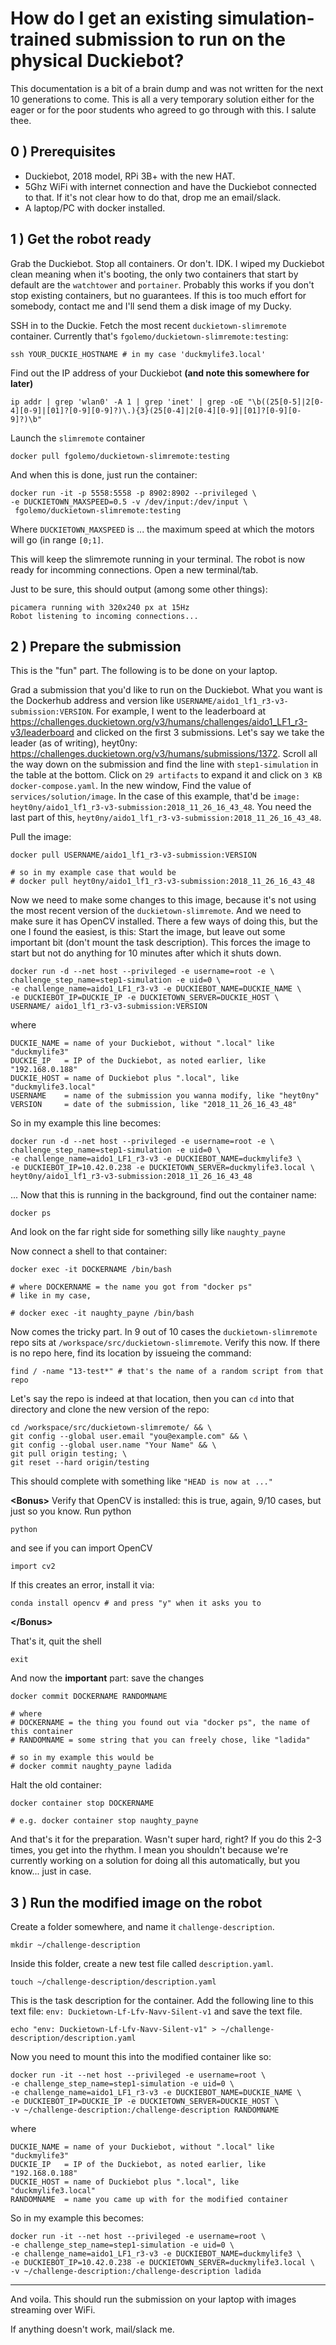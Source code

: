 # How do I get an existing simulation-trained submission to run on the physical Duckiebot?

This documentation is a bit of a brain dump and was not written for the next 10 generations to come. This is all a very temporary solution either for the eager or for the poor students who agreed to go through with this. I salute thee.

## 0 ) Prerequisites

- Duckiebot, 2018 model, RPi 3B+ with the new HAT.
- 5Ghz WiFi with internet connection and have the Duckiebot connected to that. If it's not clear how to do that, drop me an email/slack.
- A laptop/PC with docker installed.

## 1 ) Get the robot ready

Grab the Duckiebot. Stop all containers. Or don't. IDK. I wiped my Duckiebot clean meaning when it's booting, the only two containers that start by default are the `watchtower` and `portainer`. Probably this works if you don't stop existing containers, but no guarantees. If this is too much effort for somebody, contact me and I'll send them a disk image of my Ducky.

SSH in to the Duckie. Fetch the most recent `duckietown-slimremote` container. Currently that's `fgolemo/duckietown-slimremote:testing`:

    ssh YOUR_DUCKIE_HOSTNAME # in my case 'duckmylife3.local'
    
Find out the IP address of your Duckiebot **(and note this somewhere for later)**

    ip addr | grep 'wlan0' -A 1 | grep 'inet' | grep -oE "\b((25[0-5]|2[0-4][0-9]|[01]?[0-9][0-9]?)\.){3}(25[0-4]|2[0-4][0-9]|[01]?[0-9][0-9]?)\b"
    
Launch the `slimremote` container    
    
    docker pull fgolemo/duckietown-slimremote:testing
    
And when this is done, just run the container:

    docker run -it -p 5558:5558 -p 8902:8902 --privileged \ 
    -e DUCKIETOWN_MAXSPEED=0.5 -v /dev/input:/dev/input \
     fgolemo/duckietown-slimremote:testing
    
Where `DUCKIETOWN_MAXSPEED` is ... the maximum speed at which the motors will go (in range `[0;1]`.

This will keep the slimremote running in your terminal. The robot is now ready for incomming connections. Open a new terminal/tab.

Just to be sure, this should output (among some other things):

    picamera running with 320x240 px at 15Hz
    Robot listening to incoming connections...

## 2 ) Prepare the submission

This is the "fun" part. The following is to be done on your laptop.

Grad a submission that you'd like to run on the Duckiebot. What you want is the Dockerhub address and version like `USERNAME/aido1_lf1_r3-v3-submission:VERSION`. For example, I went to the leaderboard at https://challenges.duckietown.org/v3/humans/challenges/aido1_LF1_r3-v3/leaderboard and clicked on the first 3 submissions. Let's say we take the leader (as of writing), heyt0ny: https://challenges.duckietown.org/v3/humans/submissions/1372. Scroll all the way down on the submission and find the line with `step1-simulation` in the table at the bottom. Click on `29 artifacts` to expand it and click on `3 KB	docker-compose.yaml`. In the new window, Find the value of `services/solution/image`. In the case of this example, that'd be `image: heyt0ny/aido1_lf1_r3-v3-submission:2018_11_26_16_43_48`. You need the last part of this, `heyt0ny/aido1_lf1_r3-v3-submission:2018_11_26_16_43_48`.

Pull the image:

    docker pull USERNAME/aido1_lf1_r3-v3-submission:VERSION 
    
    # so in my example case that would be
    # docker pull heyt0ny/aido1_lf1_r3-v3-submission:2018_11_26_16_43_48
    
    
Now we need to make some changes to this image, because it's not using the most recent version of the `duckietown-slimremote`. And  we need to make sure it has OpenCV installed.
There a few ways of doing this, but the one I found the easiest, is this:
Start the image, but leave out some important bit (don't mount the task description). This forces the image to start but not do anything for 10 minutes after which it shuts down.    

    docker run -d --net host --privileged -e username=root -e \
    challenge_step_name=step1-simulation -e uid=0 \
    -e challenge_name=aido1_LF1_r3-v3 -e DUCKIEBOT_NAME=DUCKIE_NAME \
    -e DUCKIEBOT_IP=DUCKIE_IP -e DUCKIETOWN_SERVER=DUCKIE_HOST \
    USERNAME/ aido1_lf1_r3-v3-submission:VERSION

where

    DUCKIE_NAME = name of your Duckiebot, without ".local" like "duckmylife3"
    DUCKIE_IP   = IP of the Duckiebot, as noted earlier, like "192.168.0.188"
    DUCKIE_HOST = name of Duckiebot plus ".local", like "duckmylife3.local"
    USERNAME    = name of the submission you wanna modify, like "heyt0ny"
    VERSION     = date of the submission, like "2018_11_26_16_43_48"
    
So in my example this line becomes:

    docker run -d --net host --privileged -e username=root -e \
    challenge_step_name=step1-simulation -e uid=0 \
    -e challenge_name=aido1_LF1_r3-v3 -e DUCKIEBOT_NAME=duckmylife3 \
    -e DUCKIEBOT_IP=10.42.0.238 -e DUCKIETOWN_SERVER=duckmylife3.local \
    heyt0ny/aido1_lf1_r3-v3-submission:2018_11_26_16_43_48
    
...
Now that this is running in the background, find out the container name:

    docker ps
    
And look on the far right side for something silly like `naughty_payne`

Now connect a shell to that container:
    
    docker exec -it DOCKERNAME /bin/bash
    
    # where DOCKERNAME = the name you got from "docker ps" 
    # like in my case,
    
    # docker exec -it naughty_payne /bin/bash
    
Now comes the tricky part. In 9 out of 10 cases the `duckietown-slimremote` repo sits at `/workspace/src/duckietown-slimremote`. Verify this now. If there is no repo here, find its location by issueing the command:

    find / -name "13-test*" # that's the name of a random script from that repo
    
Let's say the repo is indeed at that location, then you can `cd` into that directory and clone the new version of the repo:

    cd /workspace/src/duckietown-slimremote/ && \
    git config --global user.email "you@example.com" && \
    git config --global user.name "Your Name" && \
    git pull origin testing; \
    git reset --hard origin/testing
    
This should complete with something like `"HEAD is now at ..."`

**\<Bonus>** Verify that OpenCV is installed: this is true, again, 9/10 cases, but just so you know. Run python

    python
    
and see if you can import OpenCV

    import cv2
    
If this creates an error, install it via:

    conda install opencv # and press "y" when it asks you to
    
**\</Bonus>**

That's it, quit the shell

    exit
    
And now the **important** part: save the changes

    docker commit DOCKERNAME RANDOMNAME
    
    # where 
    # DOCKERNAME = the thing you found out via "docker ps", the name of this container
    # RANDOMNAME = some string that you can freely chose, like "ladida"
    
    # so in my example this would be
    # docker commit naughty_payne ladida
    
Halt the old container:

    docker container stop DOCKERNAME
    
    # e.g. docker container stop naughty_payne
    
And that's it for the preparation. Wasn't super hard, right? If you do this 2-3 times, you get into the rhythm. I mean you shouldn't because we're currently working on a solution for doing all this automatically, but you know... just in case.

## 3 ) Run the modified image on the robot

Create a folder somewhere, and name it `challenge-description`. 

    mkdir ~/challenge-description

Inside this folder, create a new test file called `description.yaml`. 

    touch ~/challenge-description/description.yaml

This is the task description for the container. Add the following line to this text file: `env: Duckietown-Lf-Lfv-Navv-Silent-v1` and save the text file.

    echo "env: Duckietown-Lf-Lfv-Navv-Silent-v1" > ~/challenge-description/description.yaml

Now you need to mount this into the modified container like so:

    docker run -it --net host --privileged -e username=root \
    -e challenge_step_name=step1-simulation -e uid=0 \
    -e challenge_name=aido1_LF1_r3-v3 -e DUCKIEBOT_NAME=DUCKIE_NAME \
    -e DUCKIEBOT_IP=DUCKIE_IP -e DUCKIETOWN_SERVER=DUCKIE_HOST \
    -v ~/challenge-description:/challenge-description RANDOMNAME
    
where

    DUCKIE_NAME = name of your Duckiebot, without ".local" like "duckmylife3"
    DUCKIE_IP   = IP of the Duckiebot, as noted earlier, like "192.168.0.188"
    DUCKIE_HOST = name of Duckiebot plus ".local", like "duckmylife3.local"
    RANDOMNAME  = name you came up with for the modified container

So in my example this becomes: 
    
    docker run -it --net host --privileged -e username=root \
    -e challenge_step_name=step1-simulation -e uid=0 \
    -e challenge_name=aido1_LF1_r3-v3 -e DUCKIEBOT_NAME=duckmylife3 \
    -e DUCKIEBOT_IP=10.42.0.238 -e DUCKIETOWN_SERVER=duckmylife3.local \
    -v ~/challenge-description:/challenge-description ladida
 
---

And voila. This should run the submission on your laptop with images streaming over WiFi.

If anything doesn't work, mail/slack me.

    
    
    